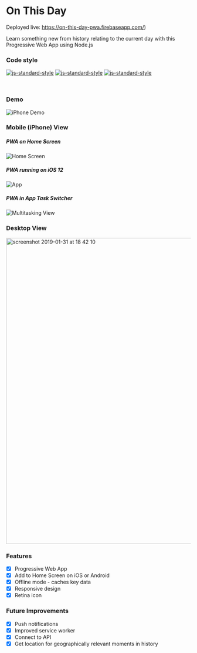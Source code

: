 # On This Day

Deployed live: https://on-this-day-pwa.firebaseapp.com/)

Learn something new from history relating to the current day with this Progressive Web App using Node.js

### Code style
  [![js-standard-style](https://img.shields.io/badge/code%20style-standard-brightgreen.svg?style=flat)](https://github.com/feross/standard)
    [![js-standard-style](https://img.shields.io/badge/deployed-live-blue.svg)](https://team1-iot.firebaseapp.com/)
    [![js-standard-style](https://img.shields.io/badge/deployed%20version-1.0.0-green.svg)](https://team1-iot.firebaseapp.com/)

<br />

### Demo

![iPhone Demo](https://user-images.githubusercontent.com/39765499/52077221-601ffd80-2588-11e9-921e-19ce8f77e924.gif)

### Mobile (iPhone) View

##### PWA on Home Screen
![Home Screen](https://user-images.githubusercontent.com/39765499/52076792-5f3a9c00-2587-11e9-959a-1aa36f44f7b6.PNG)

##### PWA running on iOS 12
![App](https://user-images.githubusercontent.com/39765499/52076810-65c91380-2587-11e9-9b3c-2c77b41dbba5.jpg)

##### PWA in App Task Switcher
![Multitasking View](https://user-images.githubusercontent.com/39765499/52076823-6d88b800-2587-11e9-8f2b-647ba3a3e8bc.jpg)

### Desktop View

<img width="832" alt="screenshot 2019-01-31 at 18 42 10" src="https://user-images.githubusercontent.com/39765499/52077047-f0aa0e00-2587-11e9-8885-0de0f04aeaae.png">

<br />

### Features

- [x] Progressive Web App
- [x] Add to Home Screen on iOS or Android
- [x] Offline mode - caches key data
- [x] Responsive design
- [x] Retina icon

### Future Improvements

- [x] Push notifications
- [x] Improved service worker
- [x] Connect to API
- [x] Get location for geographically relevant moments in history
